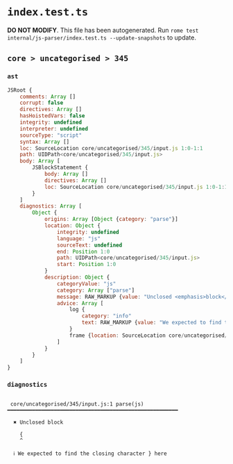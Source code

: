 # `index.test.ts`

**DO NOT MODIFY**. This file has been autogenerated. Run `rome test internal/js-parser/index.test.ts --update-snapshots` to update.

## `core > uncategorised > 345`

### `ast`

```javascript
JSRoot {
	comments: Array []
	corrupt: false
	directives: Array []
	hasHoistedVars: false
	integrity: undefined
	interpreter: undefined
	sourceType: "script"
	syntax: Array []
	loc: SourceLocation core/uncategorised/345/input.js 1:0-1:1
	path: UIDPath<core/uncategorised/345/input.js>
	body: Array [
		JSBlockStatement {
			body: Array []
			directives: Array []
			loc: SourceLocation core/uncategorised/345/input.js 1:0-1:1
		}
	]
	diagnostics: Array [
		Object {
			origins: Array [Object {category: "parse"}]
			location: Object {
				integrity: undefined
				language: "js"
				sourceText: undefined
				end: Position 1:0
				path: UIDPath<core/uncategorised/345/input.js>
				start: Position 1:0
			}
			description: Object {
				categoryValue: "js"
				category: Array ["parse"]
				message: RAW_MARKUP {value: "Unclosed <emphasis>block</emphasis>"}
				advice: Array [
					log {
						category: "info"
						text: RAW_MARKUP {value: "We expected to find the closing character <emphasis>}</emphasis> here"}
					}
					frame {location: SourceLocation core/uncategorised/345/input.js 1:1-1:1}
				]
			}
		}
	]
}
```

### `diagnostics`

```

 core/uncategorised/345/input.js:1 parse(js) ━━━━━━━━━━━━━━━━━━━━━━━━━━━━━━━━━━━━━━━━━━━━━━━━━━━━━━━

  ✖ Unclosed block

    {
    ^

  ℹ We expected to find the closing character } here


```
